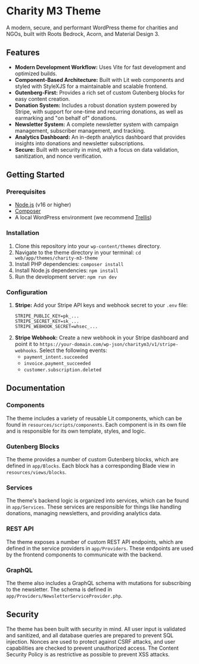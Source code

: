 # Charity M3 Theme

A modern, secure, and performant WordPress theme for charities and NGOs, built with Roots Bedrock, Acorn, and Material Design 3.

## Features

*   **Modern Development Workflow:** Uses Vite for fast development and optimized builds.
*   **Component-Based Architecture:** Built with Lit web components and styled with StyleXJS for a maintainable and scalable frontend.
*   **Gutenberg-First:** Provides a rich set of custom Gutenberg blocks for easy content creation.
*   **Donation System:** Includes a robust donation system powered by Stripe, with support for one-time and recurring donations, as well as earmarking and "on behalf of" donations.
*   **Newsletter System:** A complete newsletter system with campaign management, subscriber management, and tracking.
*   **Analytics Dashboard:** An in-depth analytics dashboard that provides insights into donations and newsletter subscriptions.
*   **Secure:** Built with security in mind, with a focus on data validation, sanitization, and nonce verification.

## Getting Started

### Prerequisites

*   [Node.js](https://nodejs.org/) (v16 or higher)
*   [Composer](https://getcomposer.org/)
*   A local WordPress environment (we recommend [Trellis](https://roots.io/trellis/))

### Installation

1.  Clone this repository into your `wp-content/themes` directory.
2.  Navigate to the theme directory in your terminal: `cd web/app/themes/charity-m3-theme`
3.  Install PHP dependencies: `composer install`
4.  Install Node.js dependencies: `npm install`
5.  Run the development server: `npm run dev`

### Configuration

1.  **Stripe:** Add your Stripe API keys and webhook secret to your `.env` file:
    ```
    STRIPE_PUBLIC_KEY=pk_...
    STRIPE_SECRET_KEY=sk_...
    STRIPE_WEBHOOK_SECRET=whsec_...
    ```
2.  **Stripe Webhook:** Create a new webhook in your Stripe dashboard and point it to `https://your-domain.com/wp-json/charitym3/v1/stripe-webhooks`. Select the following events:
    *   `payment_intent.succeeded`
    *   `invoice.payment_succeeded`
    *   `customer.subscription.deleted`

## Documentation

### Components

The theme includes a variety of reusable Lit components, which can be found in `resources/scripts/components`. Each component is in its own file and is responsible for its own template, styles, and logic.

### Gutenberg Blocks

The theme provides a number of custom Gutenberg blocks, which are defined in `app/Blocks`. Each block has a corresponding Blade view in `resources/views/blocks`.

### Services

The theme's backend logic is organized into services, which can be found in `app/Services`. These services are responsible for things like handling donations, managing newsletters, and providing analytics data.

### REST API

The theme exposes a number of custom REST API endpoints, which are defined in the service providers in `app/Providers`. These endpoints are used by the frontend components to communicate with the backend.

### GraphQL

The theme also includes a GraphQL schema with mutations for subscribing to the newsletter. The schema is defined in `app/Providers/NewsletterServiceProvider.php`.

## Security

The theme has been built with security in mind. All user input is validated and sanitized, and all database queries are prepared to prevent SQL injection. Nonces are used to protect against CSRF attacks, and user capabilities are checked to prevent unauthorized access. The Content Security Policy is as restrictive as possible to prevent XSS attacks.
